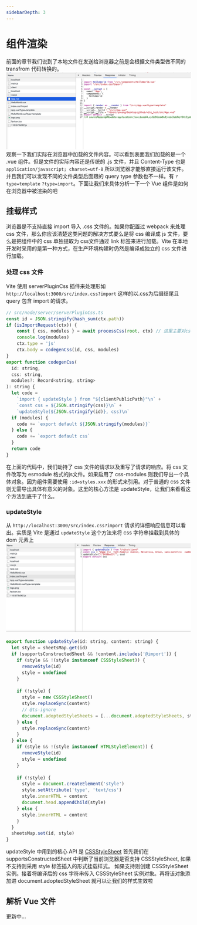 ```yaml
---
sidebarDepth: 3
---
```


# 组件渲染

前面的章节我们说到了本地文件在发送给浏览器之前是会根据文件类型做不同的 transfrom 代码转换的。
![](../images/render.png)
观察一下我们实际在浏览器中加载的文件内容。可以看到表面我们加载的是一个 .vue 组件。但是文件的实际内容还是传统的 .js 文件，并且 Content-Type 也是 `application/javascript; charset=utf-8`
所以浏览器才能够直接运行该文件。并且我们可以发现不同的文件类型后面跟的 query type 参数也不一样。有 `?type=template` `?type=import`。下面让我们来具体分析一下一个 Vue 组件是如何在浏览器中被渲染的吧

## 挂载样式

浏览器是不支持直接 import 导入 .css 文件的。如果你配置过 webpack 来处理 css 文件，那么你应该清楚这类问题的解决方式要么是将 css 编译成 js 文件，要么是把组件中的 css 单独提取为 css文件通过 link 标签来进行加载。Vite 在本地开发时采用的是第一种方式，在生产环境构建时仍然是编译成独立的 css 文件进行加载。

### 处理 css 文件

Vite 使用 serverPluginCss 插件来处理形如 `http://localhost:3000/src/index.css?import` 这样的以.css为后缀结尾且 query 包含 import 的请求。

```js
// src/node/server/serverPluginCss.ts
const id = JSON.stringify(hash_sum(ctx.path))
if (isImportRequest(ctx)) {
    const { css, modules } = await processCss(root, ctx) // 这里主要对css文件做一些预处理之类的操作如 less->css, postcss之类的处理不在此处详细展开
    console.log(modules)
    ctx.type = 'js'
    ctx.body = codegenCss(id, css, modules)
}
export function codegenCss(
  id: string,
  css: string,
  modules?: Record<string, string>
): string {
  let code =
    `import { updateStyle } from "${clientPublicPath}"\n` +
    `const css = ${JSON.stringify(css)}\n` +
    `updateStyle(${JSON.stringify(id)}, css)\n`
  if (modules) {
    code += `export default ${JSON.stringify(modules)}`
  } else {
    code += `export default css`
  }
  return code
}
```

在上面的代码中，我们劫持了 css 文件的请求以及重写了请求的响应。将 css 文件改写为 esmodule 格式的js文件。如果启用了 css-modules 则我们导出一个具体对象。因为组件需要使用 `:id=styles.xxx` 的形式来引用。对于普通的 css 文件则无需导出具体有意义的对象。这里的核心方法是 updateStyle，让我们来看看这个方法到底干了什么。

### updateStyle

从 `http://localhost:3000/src/index.css?import` 请求的详细响应信息可以看出。实质是 Vite 是通过 `updateStyle` 这个方法来将 css 字符串挂载到具体的 dom 元素上
![](../images/rendercss.png)

```js
export function updateStyle(id: string, content: string) {
  let style = sheetsMap.get(id)
  if (supportsConstructedSheet && !content.includes('@import')) {
    if (style && !(style instanceof CSSStyleSheet)) {
      removeStyle(id)
      style = undefined
    }

    if (!style) {
      style = new CSSStyleSheet()
      style.replaceSync(content)
      // @ts-ignore
      document.adoptedStyleSheets = [...document.adoptedStyleSheets, style]
    } else {
      style.replaceSync(content)
    }
  } else {
    if (style && !(style instanceof HTMLStyleElement)) {
      removeStyle(id)
      style = undefined
    }

    if (!style) {
      style = document.createElement('style')
      style.setAttribute('type', 'text/css')
      style.innerHTML = content
      document.head.appendChild(style)
    } else {
      style.innerHTML = content
    }
  }
  sheetsMap.set(id, style)
}
```

updateStyle 中用到的核心 API 是 [CSSStyleSheet](https://developer.mozilla.org/zh-CN/docs/Web/API/CSSStyleSheet)
首先我们在 supportsConstructedSheet 中判断了当前浏览器是否支持 CSSStyleSheet, 如果不支持则采用 style 标签插入的形式挂载样式。
如果支持则创建 CSSStyleSheet 实例。接着将编译后的 css 字符串传入 CSSStyleSheet 实例对象。再将该对象添加进 document.adoptedStyleSheet 就可以让我们的样式生效啦

## 解析 Vue 文件


更新中...